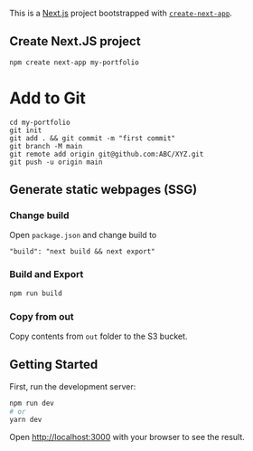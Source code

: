 This is a [Next.js](https://nextjs.org/) project bootstrapped with [`create-next-app`](https://github.com/vercel/next.js/tree/canary/packages/create-next-app).

## Create Next.JS project
```
npm create next-app my-portfolio
```

# Add to Git
```
cd my-portfolio
git init 
git add . && git commit -m "first commit" 
git branch -M main 
git remote add origin git@github.com:ABC/XYZ.git 
git push -u origin main
```


## Generate static webpages (SSG)
### Change build
Open `package.json`
and change build to 
```
"build": "next build && next export"
```
### Build and Export
```bash
npm run build
```
### Copy from out
Copy contents from `out` folder to the S3 bucket. 


## Getting Started

First, run the development server:

```bash
npm run dev
# or
yarn dev
```

Open [http://localhost:3000](http://localhost:3000) with your browser to see the result.


